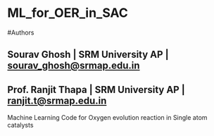 # ML_for_OER_in_SAC
#Authors
## Sourav Ghosh | SRM University AP | sourav_ghosh@srmap.edu.in
## Prof. Ranjit Thapa | SRM University AP | ranjit.t@srmap.edu.in
Machine Learning Code for Oxygen evolution reaction in Single atom catalysts
